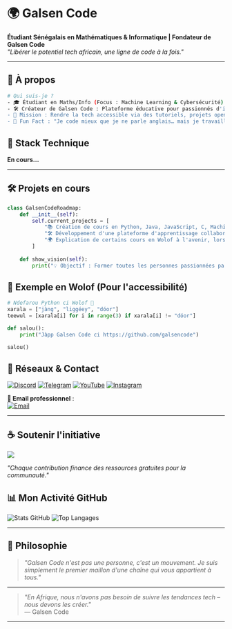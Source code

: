 # 🌍 Galsen Code

**Étudiant Sénégalais en Mathématiques & Informatique | Fondateur de Galsen Code**  
*"Libérer le potentiel tech africain, une ligne de code à la fois."*

---

## 📌 **À propos**
```bash
# Qui suis-je ?
- 🎓 Étudiant en Maths/Info (Focus : Machine Learning & Cybersécurité)
- 🛠️ Créateur de Galsen Code : Plateforme éducative pour passionnés d'informatique
- 🎯 Mission : Rendre la tech accessible via des tutoriels, projets open-source et ressources gratuites
- 🧠 Fun Fact : "Je code mieux que je ne parle anglais… mais je travaille sur les deux !"
```

## 🔧 **Stack Technique**
**En cours...**

---

## 🛠️ **Projets en cours**
```python
class GalsenCodeRoadmap:
    def __init__(self):
        self.current_projects = [
            "📚 Création de cours en Python, Java, JavaScript, C, Machine Learning, HTML, CSS...",
            "🛠️ Développement d'une plateforme d'apprentissage collaboratif",
            "🌍 Explication de certains cours en Wolof à l'avenir, lorsque la communauté grandira"
        ]
        
    def show_vision(self):
        print("💡 Objectif : Former toutes les personnes passionnées par la tech, sans distinction de nationalité !")
```

## 🦜 **Exemple en Wolof (Pour l'accessibilité)**  
```python
# Ndefarou Python ci Wolof 🐍
xarala = ["jàng", "liggéey", "dóor"]
teewul = [xarala[i] for i in range(3) if xarala[i] != "dóor"]

def salou():
    print("Jàpp Galsen Code ci https://github.com/galsencode")

salou()
```

## 👀 **Réseaux & Contact**
[![Discord](https://img.shields.io/badge/-@galsencode-5865F2?style=for-the-badge&logo=discord&logoColor=white)](https://discord.com/users/galsencode)
[![Telegram](https://img.shields.io/badge/-@galsencode-26A5E4?style=for-the-badge&logo=telegram&logoColor=white)](https://t.me/galsencode)
[![YouTube](https://img.shields.io/badge/-@galsencode-FF0000?style=for-the-badge&logo=youtube&logoColor=white)](https://youtube.com/@galsencode)
[![Instagram](https://img.shields.io/badge/-@galsencode-E4405F?style=for-the-badge&logo=instagram&logoColor=white)](https://instagram.com/galsencode)

**💎 Email professionnel** :  
[![Email](https://img.shields.io/badge/DISCUTONS_📩-galsencode@gmail.com-2FC5D0?style=for-the-badge&logo=mail.ru&logoColor=white)](mailto:galsencode@gmail.com)

---

## ☕ **Soutenir l'initiative**
<a href="https://www.buymeacoffee.com/galsencode"><img src="https://img.buymeacoffee.com/button-api/?text=Offrez-moi un café&emoji=☕&slug=galsencode&button_colour=FFDD00&font_colour=000000&font_family=Comic&outline_colour=000000&coffee_colour=ffffff" /></a>

*"Chaque contribution finance des ressources gratuites pour la communauté."*  


## 📊 **Mon Activité GitHub**
![Stats GitHub](https://github-readme-stats.vercel.app/api?username=codegalsen&show_icons=true&theme=algolia&hide_border=true)
![Top Langages](https://github-readme-stats.vercel.app/api/top-langs/?username=codegalsen&layout=compact&theme=algolia)

---

## 📝 **Philosophie**
> *"Galsen Code n'est pas une personne, c'est un mouvement. Je suis simplement le premier maillon d'une chaîne qui vous appartient à tous."*
---
> *"En Afrique, nous n'avons pas besoin de suivre les tendances tech – nous devons les créer."*  
> — Galsen Code

---

